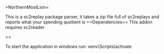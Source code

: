 =NorthernMostLion=

This is a sc2replay package parser, it takes a zip file full of sc2replays and reports what your spending quotient is
==Dependencies==
This addon requires
    sc2reader
    

==


To start the application in windows run:
    venv\Scripts\activate
